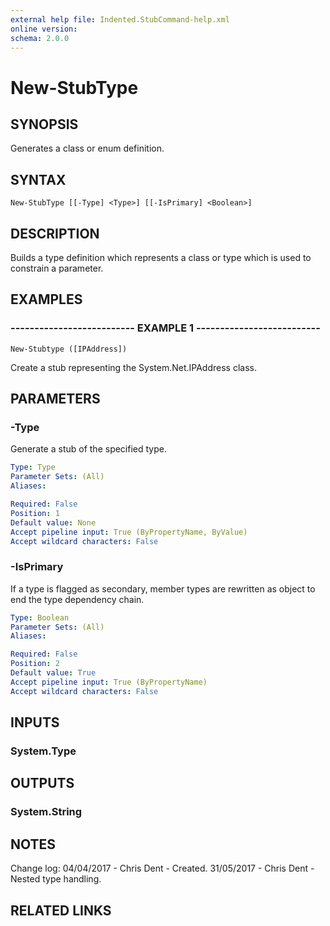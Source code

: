 ```yaml
---
external help file: Indented.StubCommand-help.xml
online version: 
schema: 2.0.0
---
```


# New-StubType

## SYNOPSIS
Generates a class or enum definition.

## SYNTAX

```
New-StubType [[-Type] <Type>] [[-IsPrimary] <Boolean>]
```

## DESCRIPTION
Builds a type definition which represents a class or type which is used to constrain a parameter.

## EXAMPLES

### -------------------------- EXAMPLE 1 --------------------------
```
New-Stubtype ([IPAddress])
```

Create a stub representing the System.Net.IPAddress class.

## PARAMETERS

### -Type
Generate a stub of the specified type.

```yaml
Type: Type
Parameter Sets: (All)
Aliases: 

Required: False
Position: 1
Default value: None
Accept pipeline input: True (ByPropertyName, ByValue)
Accept wildcard characters: False
```

### -IsPrimary
If a type is flagged as secondary, member types are rewritten as object to end the type dependency chain.

```yaml
Type: Boolean
Parameter Sets: (All)
Aliases: 

Required: False
Position: 2
Default value: True
Accept pipeline input: True (ByPropertyName)
Accept wildcard characters: False
```

## INPUTS

### System.Type

## OUTPUTS

### System.String

## NOTES
Change log:
    04/04/2017 - Chris Dent - Created.
    31/05/2017 - Chris Dent - Nested type handling.

## RELATED LINKS

